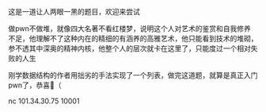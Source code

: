 这是一道让人两眼一黑的题目，欢迎来尝试

做pwn不做堆，就像四大名著不看红楼梦，说明这个人对艺术的鉴赏和自我修养不足，他理解不了这种内在的精细的有涵养的高雅艺术，他只能看到技术的堆砌，参不透其中深奥的精神内核，他整个人的层次就卡在这里了，只能度过一个相对失败的人生

刚学数据结构的作者用拙劣的手法实现了一个列表，做完这道题，就算是真正入门pwn了，恭喜🎉（

nc 101.34.30.75 10001